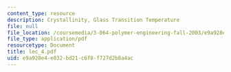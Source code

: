 ```yaml
---
content_type: resource
description: Crystallinity, Glass Transition Temperature
file: null
file_location: /coursemedia/3-064-polymer-engineering-fall-2003/e9a928e4e032bd21c6f8f727d2b8a4ac_lec_4.pdf
file_type: application/pdf
resourcetype: Document
title: lec_4.pdf
uid: e9a928e4-e032-bd21-c6f8-f727d2b8a4ac
---
```

